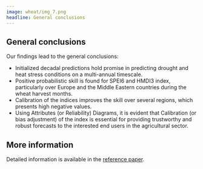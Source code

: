 ```yaml
---
image: wheat/img_7.png
headline: General conclusions
---
```

## General conclusions

Our findings lead to the general conclusions:

- Initialized decadal predictions hold promise in predicting drought and heat stress conditions on a multi-annual timescale.
- Positive probabilistic skill is found for SPEI6 and HMDI3 index, particularly over Europe and the Middle Eastern countries during the wheat harvest months.
- Calibration of the indices improves the skill over several regions, which presents high negative values.
- Using Attributes (or Reliability) Diagrams, it is evident that Calibration (or bias adjustment) of the index is essential for providing trustworthy and robust forecasts to the interested end users in the agricultural sector.

## More information

Detailed information is available in the [reference paper](https://www.nature.com/articles/s41612-021-00189-4).

